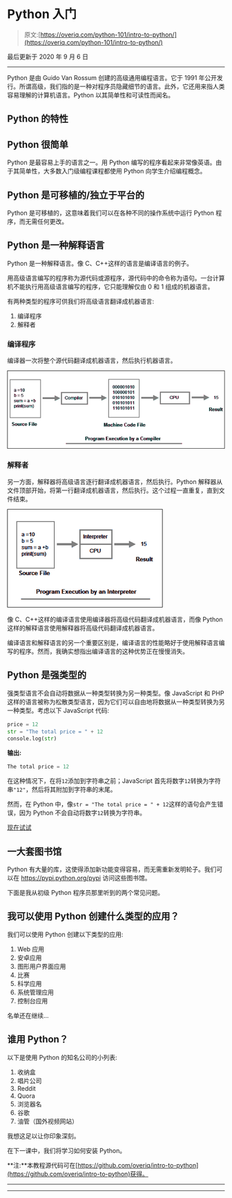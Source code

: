 # Python 入门

> 原文:[https://overiq.com/python-101/intro-to-python/](https://overiq.com/python-101/intro-to-python/)

最后更新于 2020 年 9 月 6 日

* * *

Python 是由 Guido Van Rossum 创建的高级通用编程语言。它于 1991 年公开发行。所谓高级，我们指的是一种对程序员隐藏细节的语言。此外，它还用来指人类容易理解的计算机语言。Python 以其简单性和可读性而闻名。

## Python 的特性

## Python 很简单

Python 是最容易上手的语言之一。用 Python 编写的程序看起来非常像英语。由于其简单性，大多数入门级编程课程都使用 Python 向学生介绍编程概念。

## Python 是可移植的/独立于平台的

Python 是可移植的，这意味着我们可以在各种不同的操作系统中运行 Python 程序，而无需任何更改。

## Python 是一种解释语言

Python 是一种解释语言。像 C、C++这样的语言是编译语言的例子。

用高级语言编写的程序称为源代码或源程序，源代码中的命令称为语句。一台计算机不能执行用高级语言编写的程序，它只能理解仅由 0 和 1 组成的机器语言。

有两种类型的程序可供我们将高级语言翻译成机器语言:

1.  编译程序
2.  解释者

### 编译程序

编译器一次将整个源代码翻译成机器语言，然后执行机器语言。

![](img/939ae1a2a333406f2a1b8fdb367d8032.png)

### 解释者

另一方面，解释器将高级语言逐行翻译成机器语言，然后执行。Python 解释器从文件顶部开始，将第一行翻译成机器语言，然后执行。这个过程一直重复，直到文件结束。

![](img/cc4909e0f36a6d067e5e955b06aaf085.png)

像 C、C++这样的编译语言使用编译器将高级代码翻译成机器语言，而像 Python 这样的解释语言使用解释器将高级代码翻译成机器语言。

编译语言和解释语言的另一个重要区别是，编译语言的性能略好于使用解释语言编写的程序。然而，我确实想指出编译语言的这种优势正在慢慢消失。

## Python 是强类型的

强类型语言不会自动将数据从一种类型转换为另一种类型。像 JavaScript 和 PHP 这样的语言被称为松散类型语言，因为它们可以自由地将数据从一种类型转换为另一种类型。考虑以下 JavaScript 代码:

```py
price = 12
str = "The total price = " + 12
console.log(str)

```

**输出:**

```py
The total price = 12
```

在这种情况下，在将`12`添加到字符串之前；JavaScript 首先将数字`12`转换为字符串`"12"`，然后将其附加到字符串的末尾。

然而，在 Python 中，像`str = "The total price = " + 12`这样的语句会产生错误，因为 Python 不会自动将数字`12`转换为字符串。

[现在试试](https://overiq.com/python-online-compiler/k5/)

## 一大套图书馆

Python 有大量的库，这使得添加新功能变得容易，而无需重新发明轮子。我们可以在 https://pypi.python.org/pypi 访问这些图书馆。

下面是我从初级 Python 程序员那里听到的两个常见问题。

## 我可以使用 Python 创建什么类型的应用？

我们可以使用 Python 创建以下类型的应用:

1.  Web 应用
2.  安卓应用
3.  图形用户界面应用
4.  比赛
5.  科学应用
6.  系统管理应用
7.  控制台应用

名单还在继续...

## 谁用 Python？

以下是使用 Python 的知名公司的小列表:

1.  收纳盒
2.  唱片公司
3.  Reddit
4.  Quora
5.  浏览器名
6.  谷歌
7.  油管（国外视频网站）

我想这足以让你印象深刻。

在下一课中，我们将学习如何安装 Python。

**注:**本教程源代码可在[https://github.com/overiq/intro-to-python](https://github.com/overiq/intro-to-python)获得。

* * *

* * *